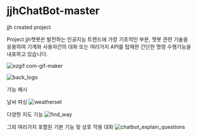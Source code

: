 # jjhChatBot-master

jjh created project

Project jjh챗봇은 발전하는 인공지능 트렌드에 가장 기초적인 부분, 챗봇 관련 기술을 응용하여 기계와 사용자간의 대화 또는 여러가지 API를 탑재한 간단한 명령 수행기능을 내포하고 있습니다.

![ezgif com-gif-maker](https://cloud.githubusercontent.com/assets/19420356/23824213/914e644e-06b5-11e7-8221-e4ffc2b5d25c.gif)


![back_logo](https://cloud.githubusercontent.com/assets/19420356/23975666/8c951a6a-0a25-11e7-82fb-45d09bd9c287.png)

기능 예시

날씨 파싱
![weatherset](https://cloud.githubusercontent.com/assets/19420356/23975650/6e3cd72e-0a25-11e7-9aa4-bf957eb0f2fb.jpg)

다양한 지도 기능
![find_way](https://cloud.githubusercontent.com/assets/19420356/23975640/5db3b472-0a25-11e7-9e27-35118e6ca93d.jpg)

그외 여러가지 포함된 기본 기능 및 상호 작용 대화
![chatbot_explain_questions](https://cloud.githubusercontent.com/assets/19420356/23975657/79833f2e-0a25-11e7-89f4-21056f4e8ab9.jpg)
